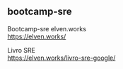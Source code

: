 ## bootcamp-sre
Bootcamp-sre elven.works\
https://elven.works/

Livro SRE\
https://elven.works/livro-sre-google/

